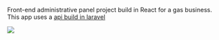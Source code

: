 Front-end administrative panel project build in React for a gas business.
This app uses a [api build in laravel](https://github.com/fssAlbertoLuis/eloquent-posto-paggo)

<img src="https://github.com/fssAlbertoLuis/reactive-posto/blob/master/sample.png"/>